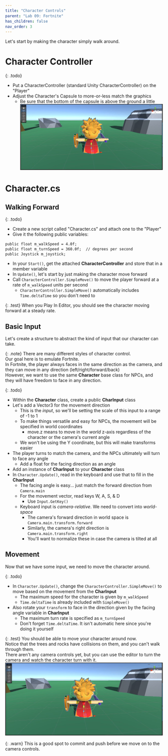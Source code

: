 ```yaml
---
title: "Character Controls"
parent: "Lab 09: Fortnite"
has_children: false
nav_order: 3
---
```


Let's start by making the character simply walk around.

# Character Controller

{: .todo}
* Put a CharacterController (standard Unity CharacterController) on the "Player"
* Adjust the Character's Capsule to more-or-less match the graphics
	* Be sure that the bottom of the capsule is above the ground a little
![Capsule](images/lab09/capsule.jpg "Capsule")

# Character.cs
## Walking Forward

{: .todo}
* Create a new script called "Character.cs" and attach one to the "Player"
* Give it the following public variables:
```
public float m_walkSpeed = 4.0f;
public float m_turnSpeed = 360.0f;  // degrees per second
public Joystick m_joystick;
```
* In your `Start()`, get the attached **CharacterController** and store that in a member variable
* In `Update()`, let's start by just making the character move forward
* Call `CharacterController.SimpleMove()` to move the player forward at a rate of `m_walkSpeed` units per second
	* `CharacterController.SimpleMove()` automatically includes `Time.deltaTime` so you don't need to

{: .test}
When you Play In Editor, you should see the character moving forward at a steady rate.

## Basic Input
Let's create a structure to abstract the kind of input that our character can take.

{: .note}
There are many different styles of character control.\
Our goal here is to emulate Fortnite.\
In Fortnite, the player always faces in the same direction as the camera, and they can move in any direction (left/right/forward/back)\
However, we want to use the same **Character** base class for NPCs, and they will have freedom to face in any direction.

{: .todo}
* Within the **Character** class, create a public **CharInput** class
* Let's add a Vector3 for the movement direction
	* This is the *input*, so we'll be setting the scale of this input to a range of -1 to 1
	* To make things versatile and easy for NPCs, the movement will be specified in world coordinates
		* move.z means to move in the *world* z-axis regardless of the character or the camera's current angle
	* We won't be using the Y coordinate, but this will make transforms easier
* The player turns to match the camera, and the NPCs ultimately will turn to face any angle
	* Add a float for the facing direction as an angle
* Add an instance of **CharInput** to your **Character** class
* In `Character.Update()`, read in the keyboard and use that to fill in the **CharInput**
	* The facing angle is easy... just match the forward direction from `Camera.main`
	* For the movement vector, read keys W, A, S, & D
		* Use `Input.GetKey()`
	* Keyboard input is *camera-relative*. We need to convert into *world-space*
		* The camera's forward direction in world space is `Camera.main.transform.forward`
		* Similarly, the camera's right direction is `Camera.main.transform.right`
		* You'll want to normalize these in case the camera is tilted at all

## Movement
Now that we have some input, we need to move the character around.

{: .todo}
* In `Character.Update()`, change the `CharacterController.SimpleMove()` to move based on the movement from the **CharInput**
	* The maximum speed for the character is given by `m_walkSpeed`
	* `Time.deltaTime` is already included with `SimpleMove()`
* Also rotate your `transform` to face in the direction given by the facing angle variable in **CharInput**
	* The maximum turn rate is specified as `m_turnSpeed`
	* Don't forget `Time.deltaTime`. It isn't automatic here since you're doing it yourself

{: .test}
You should be able to move your character around now.\
Notice that the trees and rocks have collisions on them, and you can't walk through them.\
There aren't any camera controls yet, but you can use the editor to turn the camera and watch the character turn with it.
![Capsule](images/lab09/capsule.jpg "Capsule")

{: .warn}
This is a good spot to commit and push before we move on to the camera controls.
